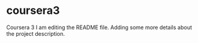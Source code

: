 # coursera3
Coursera 3
I am editing the README file. Adding some more details about the project description.
